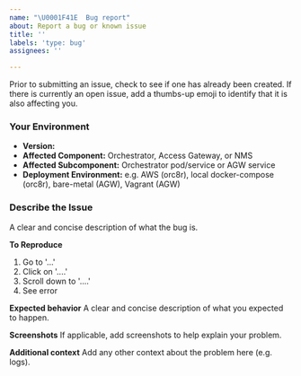 ```yaml
---
name: "\U0001F41E  Bug report"
about: Report a bug or known issue
title: ''
labels: 'type: bug'
assignees: ''

---
```


Prior to submitting an issue, check to see if one has already been created. If there is currently an open issue, add a thumbs-up emoji to identify that it is also affecting you.

### Your Environment

- **Version:**
- **Affected Component:** Orchestrator, Access Gateway, or NMS
- **Affected Subcomponent:** Orchestrator pod/service or AGW service
- **Deployment Environment:** e.g. AWS (orc8r), local docker-compose (orc8r), bare-metal (AGW), Vagrant (AGW)

### Describe the Issue

A clear and concise description of what the bug is.

**To Reproduce**
1. Go to '...'
2. Click on '....'
3. Scroll down to '....'
4. See error

**Expected behavior**
A clear and concise description of what you expected to happen.

**Screenshots**
If applicable, add screenshots to help explain your problem.

**Additional context**
Add any other context about the problem here (e.g. logs).

